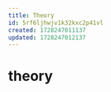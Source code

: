 ```yaml
---
title: Theory
id: 5rf6ljhwjv1k32kxc2p41vl
created: 1728247011137
updated: 1728247012137
---
```


# theory
